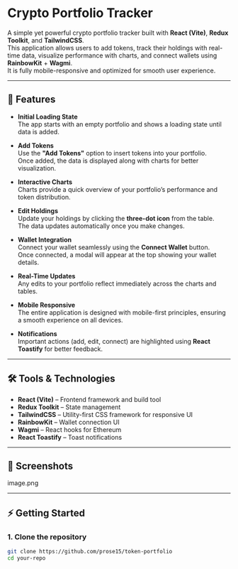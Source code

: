 # Crypto Portfolio Tracker

A simple yet powerful crypto portfolio tracker built with **React (Vite)**, **Redux Toolkit**, and **TailwindCSS**.  
This application allows users to add tokens, track their holdings with real-time data, visualize performance with charts, and connect wallets using **RainbowKit** + **Wagmi**.  
It is fully mobile-responsive and optimized for smooth user experience.

---

## 🚀 Features

- **Initial Loading State**  
  The app starts with an empty portfolio and shows a loading state until data is added.

- **Add Tokens**  
  Use the **"Add Tokens"** option to insert tokens into your portfolio.  
  Once added, the data is displayed along with charts for better visualization.

- **Interactive Charts**  
  Charts provide a quick overview of your portfolio’s performance and token distribution.

- **Edit Holdings**  
  Update your holdings by clicking the **three-dot icon** from the table.  
  The data updates automatically once you make changes.

- **Wallet Integration**  
  Connect your wallet seamlessly using the **Connect Wallet** button.  
  Once connected, a modal will appear at the top showing your wallet details.

- **Real-Time Updates**  
  Any edits to your portfolio reflect immediately across the charts and tables.

- **Mobile Responsive**  
  The entire application is designed with mobile-first principles, ensuring a smooth experience on all devices.

- **Notifications**  
  Important actions (add, edit, connect) are highlighted using **React Toastify** for better feedback.

---

## 🛠️ Tools & Technologies

- **React (Vite)** – Frontend framework and build tool  
- **Redux Toolkit** – State management  
- **TailwindCSS** – Utility-first CSS framework for responsive UI  
- **RainbowKit** – Wallet connection UI  
- **Wagmi** – React hooks for Ethereum  
- **React Toastify** – Toast notifications  

---

## 📸 Screenshots 
image.png

---

## ⚡ Getting Started

### 1. Clone the repository
```bash
git clone https://github.com/prose15/token-portfolio
cd your-repo
